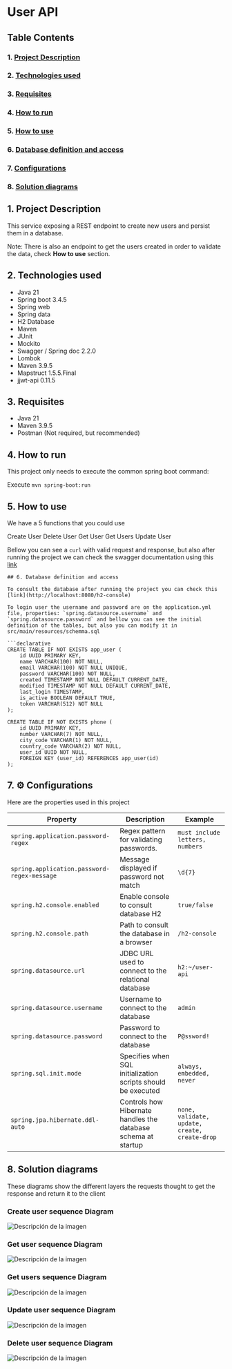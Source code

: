 # User API

## Table Contents

### 1. [Project Description](#1-Project-description-1)
### 2. [Technologies used](#2-Technologies-used-1) 
### 3. [Requisites](#3-Requisites-1)
### 4. [How to run](#4-How-to-run-1)
### 5. [How to use](#5-How-to-use-1)
### 6. [Database definition and access](#6-Database-definition-and-access-1)
### 7. [Configurations](#7-Configurations-1)
### 8. [Solution diagrams](#8-solution-diagrams-1)

## 1. Project Description
This service exposing a REST endpoint to create new users and persist them in a database.

Note: There is also an endpoint to get the users created in order to validate the data, check **How to use** section.

## 2. Technologies used
- Java 21
- Spring boot 3.4.5
- Spring web
- Spring data
- H2 Database
- Maven
- JUnit
- Mockito
- Swagger / Spring doc 2.2.0
- Lombok
- Maven 3.9.5
- Mapstruct 1.5.5.Final
- jjwt-api 0.11.5

## 3. Requisites
- Java 21
- Maven 3.9.5
- Postman (Not required, but recommended)

## 4. How to run

This project only needs to execute the common spring boot command:

Execute `mvn spring-boot:run`

## 5. How to use

We have a 5 functions that you could use

Create User
Delete User
Get User
Get Users
Update User

Bellow you can see a `curl` with valid request and response, but also after running the project we can check the swagger documentation using this [link](http://localhost:8080/swagger-ui/index.htm)

```
## 6. Database definition and access

To consult the database after running the project you can check this [link](http://localhost:8080/h2-console)

To login user the username and password are on the application.yml file, properties: `spring.datasource.username` and `spring.datasource.password` and bellow you can see the initial definition of the tables, but also you can modify it in src/main/resources/schemma.sql

```declarative
CREATE TABLE IF NOT EXISTS app_user (
    id UUID PRIMARY KEY,
    name VARCHAR(100) NOT NULL,
    email VARCHAR(100) NOT NULL UNIQUE,
    password VARCHAR(100) NOT NULL,
    created TIMESTAMP NOT NULL DEFAULT CURRENT_DATE,
    modified TIMESTAMP NOT NULL DEFAULT CURRENT_DATE,
    last_login TIMESTAMP,
    is_active BOOLEAN DEFAULT TRUE,
    token VARCHAR(512) NOT NULL
);

CREATE TABLE IF NOT EXISTS phone (
    id UUID PRIMARY KEY,
    number VARCHAR(7) NOT NULL,
    city_code VARCHAR(1) NOT NULL,
    country_code VARCHAR(2) NOT NULL,
    user_id UUID NOT NULL,
    FOREIGN KEY (user_id) REFERENCES app_user(id)
);
```
## 7. ⚙️ Configurations

Here are the properties used in this project

| Property                                    | Description                                         | Example                                       |
|---------------------------------------------|-----------------------------------------------------|-----------------------------------------------|
| `spring.application.password-regex`         | Regex pattern for validating passwords.             | `must include letters, numbers`               |
| `spring.application.password-regex-message` | Message displayed if password not match             | `\d{7}`                                       |
| `spring.h2.console.enabled`                 | Enable console to consult database H2               | `true/false`                                  |
| `spring.h2.console.path`                    | Path to consult the database in a browser           | `/h2-console`                                 |
| `spring.datasource.url`                     | JDBC URL used to connect to the relational database | `h2:~/user-api`                               |
| `spring.datasource.username`                | Username to connect to the database                 | `admin`                                       |
| `spring.datasource.password`                | Password to connect to the database                 | `P@ssword!`                                   |
| `spring.sql.init.mode`           | Specifies when SQL initialization scripts should be executed| `always, embedded, never`                     |
| `spring.jpa.hibernate.ddl-auto`             | Controls how Hibernate handles the database schema at startup| `none, validate, update, create, create-drop` |


## 8. Solution diagrams

These diagrams show the different layers the requests thought to get the response and return it to the client

### Create user sequence Diagram
![Descripción de la imagen](docs/diagrams/create-user-sequence-diagram.png)

### Get user sequence Diagram
![Descripción de la imagen](docs/diagrams/get-user-sequence-diagram.png)

### Get users sequence Diagram
![Descripción de la imagen](docs/diagrams/get-users-sequence-diagram.png)

### Update user sequence Diagram
![Descripción de la imagen](docs/diagrams/update-user-sequence-diagram.png)

### Delete user sequence Diagram
![Descripción de la imagen](docs/diagrams/delete-user-sequence-diagram.png)